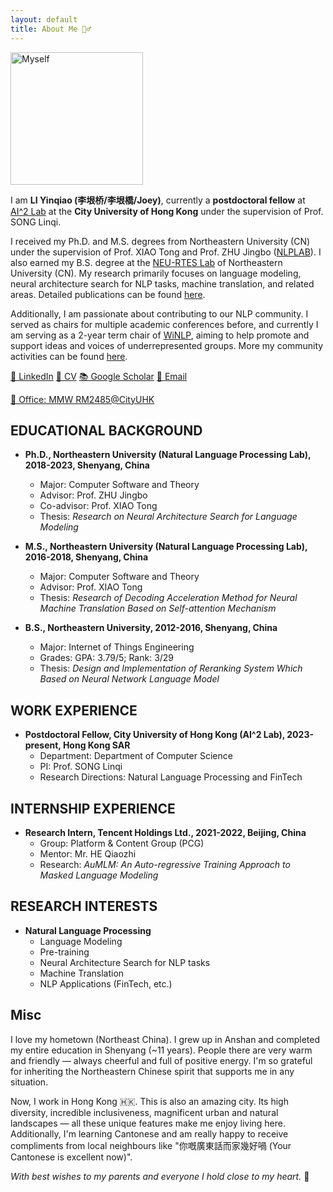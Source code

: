 ```yaml
---
layout: default
title: About Me 🙋‍♂️
---
```


<img src="/myHome/asset/pics/myself.jpeg" alt="Myself" width="212"/>

I am **LI Yinqiao (李垠桥/李垠橋/Joey)**, currently a **postdoctoral fellow** at [AI^2 Lab](https://sites.google.com/site/aisquaredlab/home?authuser=0) at the **City University of Hong Kong** under the supervision of Prof. SONG Linqi. 

I received my Ph.D. and M.S. degrees from Northeastern University (CN) under the supervision of Prof. XIAO Tong and Prof. ZHU Jingbo ([NLPLAB](http://team.neu.edu.cn/NEUNLPLab/zh_CN/index.htm)). I also earned my B.S. degree at the [NEU-RTES Lab](http://www.neu-rtes.org/index.php) of Northeastern University (CN). My research primarily focuses on language modeling, neural architecture search for NLP tasks, machine translation, and related areas. Detailed publications can be found [here](/Research). 

Additionally, I am passionate about contributing to our NLP community. I served as chairs for multiple academic conferences before, and currently I am serving as a 2-year term chair of [WiNLP](https://www.winlp.org), aiming to help promote and support ideas and voices of underrepresented groups. More my community activities can be found [here](/CommAct). 

 [💼 LinkedIn](https://www.linkedin.com/in/yinqiao-li-9b2050140/) [📑 CV](https://github.com/liyinqiao2012/myCV/raw/master/CV-YinqiaoLi.pdf)  [📚 Google Scholar](https://scholar.google.com/citations?user=8fz9hSUAAAAJ&hl=zh-TW) [📧 Email](mailto:li.yin.qiao.2012@hotmail.com) 

[📍 Office: MMW RM2485@CityUHK](https://maps.app.goo.gl/HgPAx2mx74pifwbr8)

## EDUCATIONAL BACKGROUND

- **Ph.D., Northeastern University (Natural Language Processing Lab), 2018-2023, Shenyang, China**
  - Major: Computer Software and Theory
  - Advisor: Prof. ZHU Jingbo
  - Co-advisor: Prof. XIAO Tong
  - Thesis: *Research on Neural Architecture Search for Language Modeling* 

- **M.S., Northeastern University (Natural Language Processing Lab), 2016-2018, Shenyang, China**
  - Major: Computer Software and Theory
  - Advisor: Prof. XIAO Tong
  - Thesis: *Research of Decoding Acceleration Method for Neural Machine Translation Based on Self-attention Mechanism* 

- **B.S., Northeastern University, 2012-2016, Shenyang, China**
  - Major: Internet of Things Engineering
  - Grades: GPA: 3.79/5; Rank: 3/29
  - Thesis: *Design and Implementation of Reranking System Which Based on Neural Network Language Model* 

## WORK EXPERIENCE 

- **Postdoctoral Fellow, City University of Hong Kong (AI^2 Lab), 2023-present, Hong Kong SAR**
  - Department: Department of Computer Science
  - PI: Prof. SONG Linqi
  - Research Directions: Natural Language Processing and FinTech

## INTERNSHIP EXPERIENCE

- **Research Intern, Tencent Holdings Ltd., 2021-2022, Beijing, China**
  - Group: Platform & Content Group (PCG)
  - Mentor: Mr. HE Qiaozhi
  - Research: *AuMLM: An Auto-regressive Training Approach to Masked Language Modeling*

## RESEARCH INTERESTS

- **Natural Language Processing**
  - Language Modeling
  - Pre-training
  - Neural Architecture Search for NLP tasks
  - Machine Translation
  - NLP Applications (FinTech, etc.)

## Misc

I love my hometown (Northeast China). I grew up in Anshan and completed my entire education in Shenyang  (~11 years). People there are very warm and friendly — always cheerful and full of positive energy. I'm so grateful for inheriting the Northeastern Chinese spirit that supports me in any situation.

Now, I work in Hong Kong 🇭🇰. This is also an amazing city. Its high diversity, incredible inclusiveness, magnificent urban and natural landscapes — all these unique features make me enjoy living here. Additionally, I'm learning Cantonese and am really happy to receive compliments from local neighbours like "你嘅廣東話而家幾好喎 (Your Cantonese is excellent now)". 

*With best wishes to my parents and everyone I hold close to my heart.* 🤞
